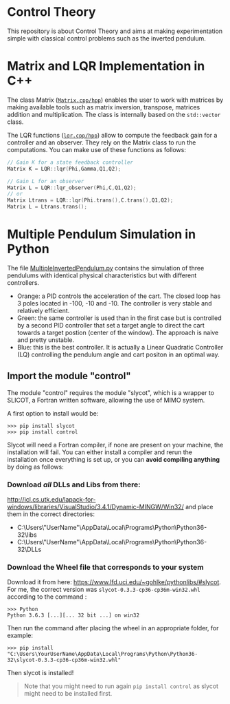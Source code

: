# Control Theory 
This repository is about Control Theory and aims at making experimentation simple with classical control problems such as the inverted pendulum. 

# Matrix and LQR Implementation in C++
The class Matrix ([`Matrix.cpp/hpp`](https://github.com/LucasWaelti/Control/blob/master/MatrixImplementationC%2B%2B/matrix.cpp)) enables the user to work with matrices by making available tools such as matrix inversion, transpose, matrices addition and multiplication. The class is internally based on the `std::vector` class. 

The LQR functions ([`lqr.cpp/hpp`](https://github.com/LucasWaelti/Control/blob/master/MatrixImplementationC%2B%2B/lqr.cpp)) allow to compute the feedback gain for a controller and an observer. They rely on the Matrix class to run the computations. You can make use of these functions as follows:
```C++
// Gain K for a state feedback controller
Matrix K = LQR::lqr(Phi,Gamma,Q1,Q2);

// Gain L for an observer
Matrix L = LQR::lqr_observer(Phi,C,Q1,Q2);
// or
Matrix Ltrans = LQR::lqr(Phi.trans(),C.trans(),Q1,Q2);
Matrix L = Ltrans.trans();
```

# Multiple Pendulum Simulation in Python
The file [MultipleInvertedPendulum.py](https://github.com/LucasWaelti/Control/blob/master/MultipleInvertedPendulum.py) contains the simulation of three pendulums with identical physical characteristics but with different controllers. 

- Orange: a PID controls the acceleration of the cart. The closed loop has 3 poles located in -100, -10 and -10. The controller is very stable and relatively efficient. 
- Green: the same controller is used than in the first case but is controlled by a second PID controller that set a target angle to direct the cart towards a target postion (center of the window). The approach is naive and pretty unstable. 
- Blue: this is the best controller. It is actually a Linear Quadratic Controller (LQ) controlling the pendulum angle and cart positon in an optimal way. 

## Import the module "control"
The module "control" requires the module "slycot", which is a wrapper to SLICOT, a Fortran written software, allowing the use of MIMO system. 

A first option to install would be: 
```
>>> pip install slycot
>>> pip install control
```
Slycot will need a Fortran compiler, if none are present on your machine, the installation will fail. You can either install a compiler and rerun the installation once everything is set up, or you can **avoid compiling anything** by doing as follows: 

### Download *all* DLLs and Libs from there:
http://icl.cs.utk.edu/lapack-for-windows/libraries/VisualStudio/3.4.1/Dynamic-MINGW/Win32/
and place them in the correct directories:
- C:\Users\\"UserName"\AppData\Local\Programs\Python\Python36-32\libs
- C:\Users\\"UserName"\AppData\Local\Programs\Python\Python36-32\DLLs

### Download the Wheel file that corresponds to your system
Download it from here: https://www.lfd.uci.edu/~gohlke/pythonlibs/#slycot.
For me, the correct version was `slycot-0.3.3-cp36-cp36m-win32.whl` according to the command :
```
>>> Python
Python 3.6.3 [...][... 32 bit ...] on win32
```
Then run the command after placing the wheel in an appropriate folder, for example:
```
>>> pip install "C:\Users\YourUserName\AppData\Local\Programs\Python\Python36-32\slycot-0.3.3-cp36-cp36m-win32.whl"
```
Then slycot is installed!
> Note that you might need to run again `pip install control` as slycot might need to be installed first. 
